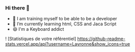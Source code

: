 ### Hi there 👋

- 🔭 I am training myself to be able to be a developer
- 🌱 I’m currently learning html, CSS and Jaca Script
- 😄 I'm a Keyboard addict

 ! [Statistiques de votre référentiel] https://github-readme-stats.vercel.app/api?username=Layronne&show_icons=true
